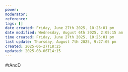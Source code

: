 ```yaml
---
power: 
moderator: 
reference: 
tags: []
date created: Friday, June 27th 2025, 10:25:01 pm
date modified: Wednesday, August 6th 2025, 2:05:15 am
time created: Friday, June 27th 2025, 10:25:01 pm
last update: Thursday, August 7th 2025, 9:27:05 pm
created: 2025-06-27T18:25
updated: 2025-08-06T14:15
---
```

#rAndD 
